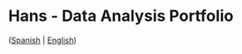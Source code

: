 # Hans - Data Analysis Portfolio 
([Spanish](https://github.com/HansAllTech/Hans_Data_Analysis_Portfolio/blob/main/Proyectos.md#tabla-de-contenido-es--en) | [English](https://github.com/HansAllTech/Hans_Data_Analysis_Portfolio/blob/main/Projects.md#table-of-content-es--en))                      
                                                          
                                                                                                                                                                                                      
                                                         
                                                                    
                                      
                         
                        
             
     
            
       
   
 
 
 
